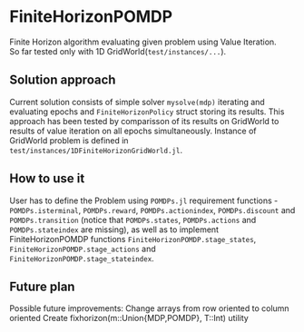 # FiniteHorizonPOMDP

 Finite Horizon algorithm evaluating given problem using Value Iteration.  
So far tested only with 1D GridWorld(`test/instances/...`).  

 ## Solution approach

 Current solution consists of simple solver `mysolve(mdp)` iterating and evaluating epochs and `FiniteHorizonPolicy` struct storing its results. This approach has been tested by comparisson of its results on GridWorld to results of value iteration on all epochs simultaneously. Instance of GridWorld problem is defined in `test/instances/1DFiniteHorizonGridWorld.jl`.

## How to use it

 User has to define the Problem using `POMDPs.jl` requirement functions - `POMDPs.isterminal`, `POMDPs.reward`, `POMDPs.actionindex`, `POMDPs.discount` and `POMDPs.transition` (notice that `POMDPs.states`, `POMDPs.actions` and `POMDPs.stateindex` are missing), as well as to implement FiniteHorizonPOMDP functions `FiniteHorizonPOMDP.stage_states`, `FiniteHorizonPOMDP.stage_actions` and `FiniteHorizonPOMDP.stage_stateindex`.

 ## Future plan

 Possible future improvements: Change arrays from row oriented to column oriented
                               Create fixhorizon(m::Union{MDP,POMDP}, T::Int) utility
